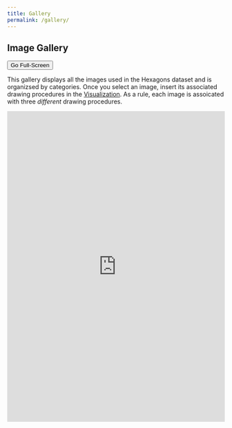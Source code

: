 ```yaml
---
title: Gallery
permalink: /gallery/
---
```


## Image Gallery

<button id="full_screen" type="button" class="btn btn-primary btn-sm" onclick="fullScreen()">Go Full-Screen</button>

This gallery displays all the images used in the Hexagons dataset and is organizsed by categories. 
Once you select an image, insert its associated drawing procedures in the [Visualization](/Hexagons/visual). 
As a rule, each image is assoicated with three <i> different </i> drawing procedures. 

<iframe id="data_visualization" src="https://nlp.biu.ac.il/~royi/hexagon-paper-visualization-res/#/task-gallery" title="Dataset Visualization" style="width:100%; height:720px; border:none;"></iframe>

<script>
    function fullScreen() {
        var url = document.getElementById('data_visualization').src;
        window.open(url, '_blank');
        
        }        
    
</script>
